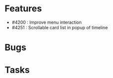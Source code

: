 # Features

- #4200 : Improve menu interaction 
- #4251 : Scrollable card list in popup of timeline 

# Bugs


# Tasks


